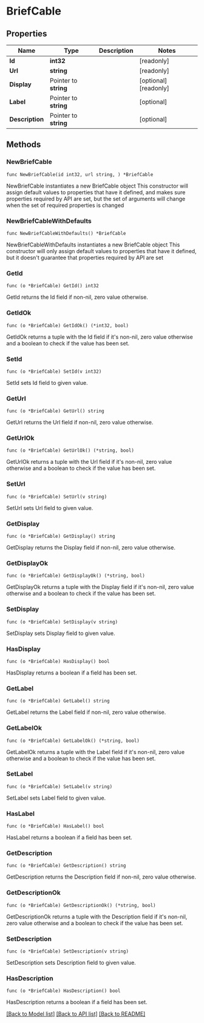 # BriefCable

## Properties

Name | Type | Description | Notes
------------ | ------------- | ------------- | -------------
**Id** | **int32** |  | [readonly] 
**Url** | **string** |  | [readonly] 
**Display** | Pointer to **string** |  | [optional] [readonly] 
**Label** | Pointer to **string** |  | [optional] 
**Description** | Pointer to **string** |  | [optional] 

## Methods

### NewBriefCable

`func NewBriefCable(id int32, url string, ) *BriefCable`

NewBriefCable instantiates a new BriefCable object
This constructor will assign default values to properties that have it defined,
and makes sure properties required by API are set, but the set of arguments
will change when the set of required properties is changed

### NewBriefCableWithDefaults

`func NewBriefCableWithDefaults() *BriefCable`

NewBriefCableWithDefaults instantiates a new BriefCable object
This constructor will only assign default values to properties that have it defined,
but it doesn't guarantee that properties required by API are set

### GetId

`func (o *BriefCable) GetId() int32`

GetId returns the Id field if non-nil, zero value otherwise.

### GetIdOk

`func (o *BriefCable) GetIdOk() (*int32, bool)`

GetIdOk returns a tuple with the Id field if it's non-nil, zero value otherwise
and a boolean to check if the value has been set.

### SetId

`func (o *BriefCable) SetId(v int32)`

SetId sets Id field to given value.


### GetUrl

`func (o *BriefCable) GetUrl() string`

GetUrl returns the Url field if non-nil, zero value otherwise.

### GetUrlOk

`func (o *BriefCable) GetUrlOk() (*string, bool)`

GetUrlOk returns a tuple with the Url field if it's non-nil, zero value otherwise
and a boolean to check if the value has been set.

### SetUrl

`func (o *BriefCable) SetUrl(v string)`

SetUrl sets Url field to given value.


### GetDisplay

`func (o *BriefCable) GetDisplay() string`

GetDisplay returns the Display field if non-nil, zero value otherwise.

### GetDisplayOk

`func (o *BriefCable) GetDisplayOk() (*string, bool)`

GetDisplayOk returns a tuple with the Display field if it's non-nil, zero value otherwise
and a boolean to check if the value has been set.

### SetDisplay

`func (o *BriefCable) SetDisplay(v string)`

SetDisplay sets Display field to given value.

### HasDisplay

`func (o *BriefCable) HasDisplay() bool`

HasDisplay returns a boolean if a field has been set.

### GetLabel

`func (o *BriefCable) GetLabel() string`

GetLabel returns the Label field if non-nil, zero value otherwise.

### GetLabelOk

`func (o *BriefCable) GetLabelOk() (*string, bool)`

GetLabelOk returns a tuple with the Label field if it's non-nil, zero value otherwise
and a boolean to check if the value has been set.

### SetLabel

`func (o *BriefCable) SetLabel(v string)`

SetLabel sets Label field to given value.

### HasLabel

`func (o *BriefCable) HasLabel() bool`

HasLabel returns a boolean if a field has been set.

### GetDescription

`func (o *BriefCable) GetDescription() string`

GetDescription returns the Description field if non-nil, zero value otherwise.

### GetDescriptionOk

`func (o *BriefCable) GetDescriptionOk() (*string, bool)`

GetDescriptionOk returns a tuple with the Description field if it's non-nil, zero value otherwise
and a boolean to check if the value has been set.

### SetDescription

`func (o *BriefCable) SetDescription(v string)`

SetDescription sets Description field to given value.

### HasDescription

`func (o *BriefCable) HasDescription() bool`

HasDescription returns a boolean if a field has been set.


[[Back to Model list]](../README.md#documentation-for-models) [[Back to API list]](../README.md#documentation-for-api-endpoints) [[Back to README]](../README.md)


